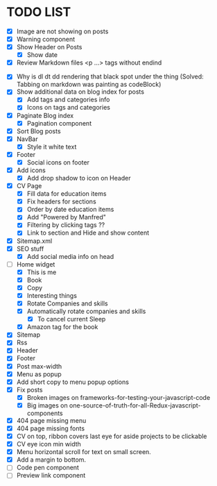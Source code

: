 # TODO LIST

-   [x] Image are not showing on posts
-   [x] Warning component
-   [x] Show Header on Posts
    -   [x] Show date
-   [x] Review Markdown files <p ...> tags without endind </p>
-   [x] Why is dl dt dd rendering that black spot under the thing (Solved: Tabbing on markdown was painting as codeBlock)
-   [x] Show additional data on blog index for posts
    -   [x] Add tags and categories info
    -   [x] Icons on tags and categories
-   [x] Paginate Blog index
    -   [x] Pagination component
-   [x] Sort Blog posts
-   [x] NavBar
    -   [x] Style it white text
-   [x] Footer
    -   [x] Social icons on footer
-   [x] Add icons
    -   [x] Add drop shadow to icon on Header
-   [x] CV Page
    -   [x] Fill data for education items
    -   [x] Fix headers for sections
    -   [x] Order by date education items
    -   [x] Add "Powered by Manfred"
    -   [x] Filtering by clicking tags ??
    -   [x] Link to section and Hide and show content
-   [x] Sitemap.xml
-   [x] SEO stuff
    -   [x] Add social media info on head
-   [ ] Home widget
    -   [x] This is me
    -   [x] Book
    -   [x] Copy
    -   [x] Interesting things
    -   [x] Rotate Companies and skills
    -   [x] Automatically rotate companies and skills
        -   [x] To cancel current Sleep
    -   [x] Amazon tag for the book
-   [x] Sitemap
-   [x] Rss
-   [x] Header
-   [x] Footer
-   [x] Post max-width
-   [x] Menu as popup
-   [x] Add short copy to menu popup options
-   [x] Fix posts
    -   [x] Broken images on frameworks-for-testing-your-javascript-code
    -   [x] Big images on one-source-of-truth-for-all-Redux-javascript-components
-   [x] 404 page missing menu
-   [x] 404 page missing fonts
-   [x] CV on top, ribbon covers last eye for aside projects to be clickable
-   [x] CV eye icon min width
-   [x] Menu horizontal scroll for text on small screen.
-   [x] Add a margin to bottom.
-   [ ] Code pen component
-   [ ] Preview link component
